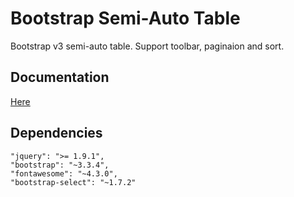 # Bootstrap Semi-Auto Table

Bootstrap v3 semi-auto table. Support toolbar, paginaion and sort.

## Documentation

[Here](https://chanjarster.github.io/bootstrap-semi-auto-table)

## Dependencies

```
"jquery": ">= 1.9.1",
"bootstrap": "~3.3.4",
"fontawesome": "~4.3.0",
"bootstrap-select": "~1.7.2"
```
